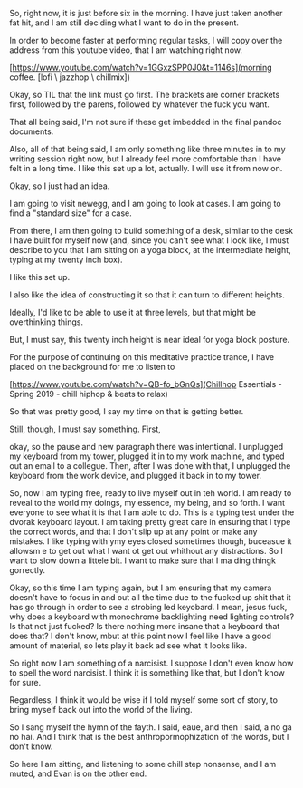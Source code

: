 So, right now, it is just before six in the morning. I have just taken another
fat hit, and I am still deciding what I want to do in the present.

In order to become faster at performing regular tasks, I will copy over the
address from this youtube video, that I am watching right now.

[https://www.youtube.com/watch?v=1GGxzSPP0J0&t=1146s](morning coffee. [lofi \ jazzhop \ chillmix])

Okay, so TIL that the link must go first. The brackets are corner brackets
first, followed by the parens, followed by whatever the fuck you want.

That all being said, I'm not sure if these get imbedded in the final pandoc
documents.

Also, all of that being said, I am only something like three minutes in to my
writing session right now, but I already feel more comfortable than I have felt
in a long time. I like this set up a lot, actually. I will use it from now on.

Okay, so I just had an idea.

I am going to visit newegg, and I am going to look at cases. I am going to find
a "standard size" for a case.

From there, I am then going to build something of a desk, similar to the desk I
have built for myself now (and, since you can't see what I look like, I must
describe to you that I am sitting on a yoga block, at the intermediate height,
typing at my twenty inch box).

I like this set up.

I also like the idea of constructing it so that it can turn to different
heights.

Ideally, I'd like to be able to use it at three levels, but that might be
overthinking things.

But, I must say, this twenty inch height is near ideal for yoga block posture.

For the purpose of continuing on this meditative practice trance, I have placed
on the background for me to listen to

[https://www.youtube.com/watch?v=QB-fo_bGnQs](Chillhop Essentials - Spring 2019 - chill hiphop & beats to relax)

So that was pretty good, I say my time on that is getting better.

Still, though, I must say something. First, 

okay, so the pause and new paragraph there was intentional. I unplugged my
keyboard from my tower, plugged it in to my work machine, and typed out an
email to a collegue. Then, after I was done with that, I unplugged the keyboard
from the work device, and plugged it back in to my tower.

So, now I am typing free, ready to live myself out in teh world. I am ready to
reveal to the world my doings, my essence, my being, and so forth. I want
everyone to see what it is that I am able to do. This is a typing test under
the dvorak keyboard layout. I am taking pretty great care in ensuring that I
type the correct words, and that I don't slip up at any point or make any
mistakes. I like typing with ymy eyes closed sometimes though, buceasue it
allowsm e to get out what I want ot get out whithout any distractions. So I
want to slow down a littele bit. I want to make sure that I ma ding thingk
gorrectly.

Okay, so this time I am typing again, but I am ensuring that my camera doesn't
have to focus in and out all the time due to the fucked up shit that it has go
through in order to see a strobing led keyobard. I mean, jesus fuck, why does a
keyboard with monochrome backlighting need lighting controls? Is that not just
fucked? Is there nothing more insane that a keyboard that does that? I don't
know, mbut at this point now I feel like I have a good amount of material, so
lets play it back ad see what it looks like.

So right now I am something of a narcisist. I suppose I don't even know how to
spell the word narcisist. I think it is something like that, but I don't know
for sure.

Regardless, I think it would be wise if I told myself some sort of story, to
bring myself back out into the world of the living.

So I sang myself the hymn of the fayth. I said, eaue, and then I said, a no ga
no hai. And I think that is the best anthropormophization of the words, but I
don't know.

So here I am sitting, and listening to some chill step nonsense, and I am
muted, and Evan is on the other end.

